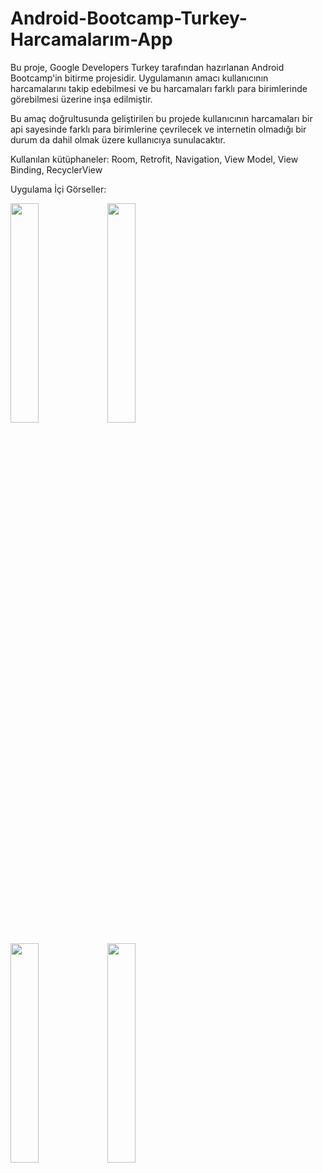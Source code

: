 # Android-Bootcamp-Turkey-Harcamalarım-App

Bu proje, Google Developers Turkey tarafından hazırlanan Android Bootcamp'in bitirme projesidir.
Uygulamanın amacı kullanıcının harcamalarını takip edebilmesi ve bu harcamaları farklı para birimlerinde görebilmesi üzerine inşa edilmiştir.

Bu amaç doğrultusunda geliştirilen bu projede kullanıcının harcamaları bir api sayesinde farklı para birimlerine çevrilecek ve internetin olmadığı bir durum da dahil olmak üzere 
kullanıcıya sunulacaktır.

Kullanılan kütüphaneler: Room, Retrofit, Navigation, View Model, View Binding, RecyclerView

Uygulama İçi Görseller:

<img src="https://user-images.githubusercontent.com/74617424/116560549-288c9100-a90a-11eb-82ce-57f4b40d2ae6.jpg" width=30% height=30%>     <img src="https://user-images.githubusercontent.com/74617424/116563265-8a4dfa80-a90c-11eb-99d9-d87b65103214.jpg" width=30% height=30%>

<img src="https://user-images.githubusercontent.com/74617424/116560842-70abb380-a90a-11eb-9120-868889b1b301.jpg" width=30% height=30%>     <img src="https://user-images.githubusercontent.com/74617424/116560969-8c16be80-a90a-11eb-8bd0-7be3a1311992.jpg" width=30% height=30%>     
